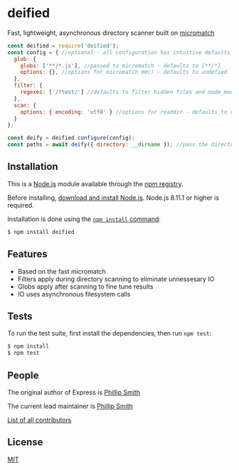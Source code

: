 # deified
Fast, lightweight, asynchronous directory scanner built on [micromatch](https://github.com/micromatch/micromatch)

```js
const deified = require('deified');
const config = { //optional - all configuration has intuitive defaults
  glob: {
    globs: ['**/*.js'], //passed to micromatch - defaults to [**/*]
    options: {}, //options for micromatch mm() - defaults to undefied
  },
  filter: {
    regexes: ['/?test/'] //defaults to filter hidden files and node_modules
  },
  scan: {
    options: { encoding: 'utf8' } //options for readdir - defaults to undefined
  }
};

const deify = deified.configure(config);
const paths = await deify({ directory: __dirname }); //pass the directory to scan - defaults to cwd
```

## Installation

This is a [Node.js](https://nodejs.org/en/) module available through the
[npm registry](https://www.npmjs.com/).

Before installing, [download and install Node.js](https://nodejs.org/en/download/).
Node.js 8.11.1 or higher is required.

Installation is done using the
[`npm install` command](https://docs.npmjs.com/getting-started/installing-npm-packages-locally):

```bash
$ npm install deified
```

## Features

  * Based on the fast micromatch
  * Filters apply during directory scanning to eliminate unnessesary IO
  * Globs apply after scanning to fine tune results
  * IO uses asynchronous filesystem calls

## Tests

  To run the test suite, first install the dependencies, then run `npm test`:

```bash
$ npm install
$ npm test
```

## People

The original author of Express is [Phillip Smith](https://github.com/phillipsmith)

The current lead maintainer is [Phillip Smith](https://github.com/phillipsmith)

[List of all contributors](https://github.com/CoderByBlood/deified/graphs/contributors)

## License

  [MIT](LICENSE)